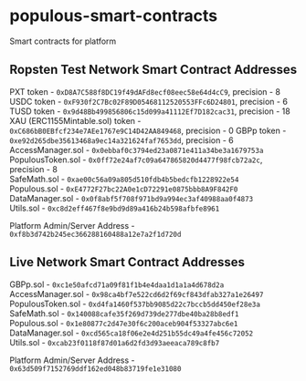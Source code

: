 # populous-smart-contracts
Smart contracts for platform


## Ropsten Test Network Smart Contract Addresses

PXT token - `0xD8A7C588f8DC19f49dAFd8ecf08eec58e64d4cC9`, precision - 8
USDC token - `0xF930f2C7Bc02F89D05468112520553FFc6D24801`, precision - 6
TUSD token - `0x9d48Bb499856806c15d099a41112Ef7D182cac31`, precision - 18
XAU (ERC1155Mintable.sol) token - `0xC686bB0EBfcf234e7AEe1767e9C14D42AA849468`, precision - 0
GBPp token - `0xe92d265dbe35613468a9ec14a321624faf7653dd`, precision - 6
AccessManager.sol - `0x0ebbaf0c3794ed23a0871e411a34be3a1679753a`   
PopulousToken.sol - `0x0ff72e24af7c09a647865820d4477f98fcb72a2c`, precision - 8     
SafeMath.sol - `0xae00c56a09a805d510fdb4b5bedcfb1228922e54`          
Populous.sol - `0xE4772F27bc22A0e1cD72291e0875bbb8A9F842F0`    
DataManager.sol -  `0x0f8abf5f708f971bd9a994ec3af40988aa0f4873`     
Utils.sol - `0xc8d2eff467f8e9bd9d89a416b24b598afbfe8961`


Platform Admin/Server Address - `0xf8b3d742b245ec366288160488a12e7a2f1d720d`

## Live Network Smart Contract Addresses

GBPp.sol - `0xc1e50afcd71a09f81f1b4e4daa1d1a1a4d678d2a`
AccessManager.sol - `0x98ca4bf7e522cd6d2f69cf843dfab327a1e26497`   
PopulousToken.sol - `0xd4fa1460f537bb9085d22c7bccb5dd450ef28e3a`      
SafeMath.sol - `0x140088cafe35f269d739de277dbe40ba28b8edf1`          
Populous.sol - `0x1e80877c2d47e30f6c200aceb904f53327abc6e1`    
DataManager.sol - `0xcd565ca18f06e2e4d251b55dc49a4fe456c72052`       
Utils.sol - `0xcab23f0118f87d01a6d2fd3d93aeeaca789c8fb7`

Platform Admin/Server Address - `0x63d509f7152769ddf162ed048b83719fe1e31080`